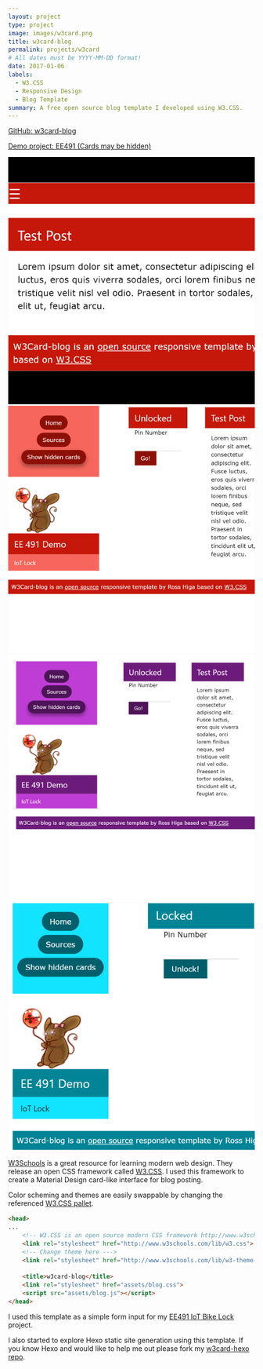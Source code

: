 ```yaml
---
layout: project
type: project
image: images/w3card.png
title: w3card-blog
permalink: projects/w3card
# All dates must be YYYY-MM-DD format!
date: 2017-01-06
labels:
  - W3.CSS
  - Responsive Design
  - Blog Template
summary: A free open source blog template I developed using W3.CSS.
---
```

[GitHub: w3card-blog](https://github.com/rosshiga/w3card-blog)

[Demo project: EE491 (Cards may be hidden) ](https://demo.rosshiga.com)

<div class="ui small rounded images">
  <img class="ui image" src="../images/w3-mobile.png">
  <img class="ui image" src="../images/w3-red.png">
  <img class="ui image" src="../images/w3-purp.png">
  <img class="ui image" src="../images/w3card.png">
</div>

[W3Schools](https://www.w3schools.com) is a great resource for learning modern web design.
They release an open CSS framework called [W3.CSS](https://www.w3schools.com/w3css/default.asp).
I used this framework to create a Material Design card-like interface for blog posting.

Color scheming and themes are easily swappable by changing the referenced [W3.CSS pallet](https://www.w3schools.com/w3css/w3css_color_themes.asp). 
```html
<head>
...
    <!-- W3.CSS is an open source modern CSS framework http://www.w3schools.com/w3css/-->
    <link rel="stylesheet" href="http://www.w3schools.com/lib/w3.css">
    <!-- Change theme here ---> 
    <link rel="stylesheet" href="http://www.w3schools.com/lib/w3-theme-green.css">

    <title>w3card-blog</title>
    <link rel="stylesheet" href="assets/blog.css">
    <script src="assets/blog.js"></script>
</head>
```

I used this template as a simple form input for my [EE491 IoT Bike Lock](https://github.com/rosshiga/EE491_IoT) project.

I also started to explore Hexo static site generation using this template. If you know Hexo and would like to help me out please fork my [w3card-hexo repo](https://github.com/rosshiga/w3card-hexo).